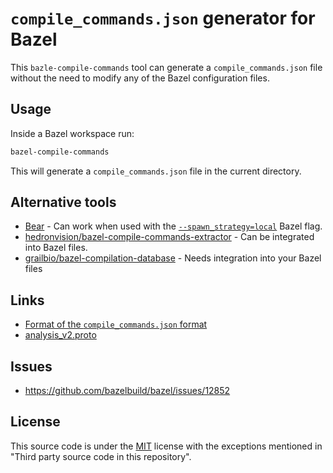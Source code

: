 # `compile_commands.json` generator for Bazel

This `bazle-compile-commands` tool can generate a `compile_commands.json` file
without the need to modify any of the Bazel configuration files.

## Usage

Inside a Bazel workspace run:

```sh
bazel-compile-commands
```

This will generate a `compile_commands.json` file in the current directory.

## Alternative tools

- [Bear](https://github.com/rizsotto/Bear) - Can work when used with the [`--spawn_strategy=local`](https://docs.bazel.build/versions/main/user-manual.html#flag--spawn_strategy) Bazel flag.
- [hedronvision/bazel-compile-commands-extractor](https://github.com/hedronvision/bazel-compile-commands-extractor) - Can be integrated into Bazel files.
- [grailbio/bazel-compilation-database](https://github.com/grailbio/bazel-compilation-database) - Needs integration into your Bazel files

## Links

- [Format of the `compile_commands.json` format](https://clang.llvm.org/docs/JSONCompilationDatabase.html)
- [analysis_v2.proto](https://github.com/bazelbuild/bazel/blob/master/src/main/protobuf/analysis_v2.proto)

## Issues

- https://github.com/bazelbuild/bazel/issues/12852

## License

This source code is under the [MIT](https://opensource.org/licenses/MIT) license
with the exceptions mentioned in "Third party source code in this repository".
